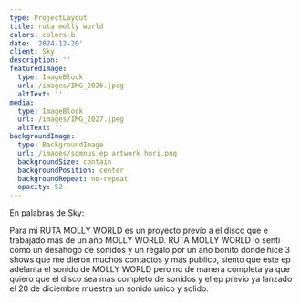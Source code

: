```yaml
---
type: ProjectLayout
title: ruta molly world
colors: colors-b
date: '2024-12-20'
client: Sky
description: ''
featuredImage:
  type: ImageBlock
  url: /images/IMG_2026.jpeg
  altText: ''
media:
  type: ImageBlock
  url: /images/IMG_2027.jpeg
  altText: ''
backgroundImage:
  type: BackgroundImage
  url: /images/somnus ep artwork hori.png
  backgroundSize: contain
  backgroundPosition: center
  backgroundRepeat: no-repeat
  opacity: 52
---
```

En palabras de Sky:

Para mi RUTA MOLLY WORLD es un proyecto previo a el disco que e trabajado mas de un año MOLLY WORLD. RUTA MOLLY WORLD lo senti como un desahogo de sonidos y un regalo por un año bonito donde hice 3 shows que me dieron muchos contactos y mas publico, siento que este ep adelanta el sonido de MOLLY WORLD pero no de manera completa ya que quiero que el disco sea mas completo de sonidos y el ep previo ya lanzado el 20 de diciembre muestra un sonido unico y solido.

